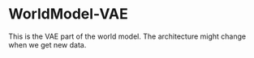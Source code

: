 # WorldModel-VAE
This is the VAE part of the world model. The architecture might change when we get new data. 
